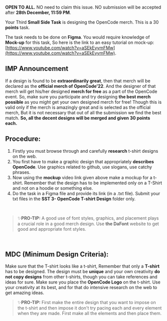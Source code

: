 **OPEN TO ALL.**
NO need to claim this issue.
NO submission will be accepted after **28th December, 11:59 PM**.

Your Third **Small Side Task** is designing the OpenCode merch. This is a 30 **points** task.

The task needs to be done on **Figma**. You would require knowledge of **Mock-up** for this task, So here is the link to an easy tutorial on mock-up: [https://www.youtube.com/watch?v=aSEkEvymFMw](https://www.youtube.com/watch?v=aSEkEvymFMw).

## IMP Announcement

If a design is found to be **extraordinarily great**, then that merch will be declared as the **official merch of OpenCode’22**. And the designer of that merch will get his/her designed **merch for free** as a part of the OpenCode event. So, make sure you participate and try designing **the best merch possible** as you might get your own designed merch for free! Though this is valid only if the merch is amazingly great and is selected as the official merch, But it is not necessary that out of all the submission we find the best match. **So, all the decent designs will be merged and given 30 points each.** 

## Procedure:

1. Firstly you must browse through and carefully **research** t-shirt designs on the web.
2. You first have to make a graphic design that appropriately **describes OpenCode**. Use graphics related to github, use slogans, use catchy phrases.
3. Now using the **mockup** video link given above make a mockup for a t-shirt. Remember that the design has to be implemented only on a T-Shirt and not on a hoodie or something else.
4. Do the task in a Figma file and provide its link (in a .txt file). Submit your txt files in the **SST 3- OpenCode T-shirt Design** folder only.

</br>

> ✨**PRO-TIP:** A good use of font styles, graphics, and placement plays a crucial role in a good merch design. Use **the DaFont** website to get good and appropriate font styles.
> 

</br>

## **MDC (Minimum Design Criteria):**

Make sure that the T-shirt looks like a t-shirt, Remember that only a **T-shirt** has to be designed. The design must be **unique** and your own creativity **do not copy designs** from other t-shirts, though you can take references and ideas for sure. Make sure you place the **OpenCode Logo** on the t-shirt. Use your creativity at its best, and for that do intensive research on the web to get amazing ideas.

> ✨**PRO-TIP:** First make the entire design that you want to impose on the t-shirt and then impose it don't try pacing each and every element when they are made. First make all the elements and then place them.
>